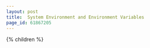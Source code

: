 ```yaml
---
layout: post
title:  System Environment and Environment Variables
page_id: 61867205
---
```


{% children %}
